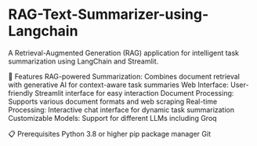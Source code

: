 # RAG-Text-Summarizer-using-Langchain
A Retrieval-Augmented Generation (RAG) application for intelligent task summarization using LangChain and Streamlit.

🚀 Features
RAG-powered Summarization: Combines document retrieval with generative AI for context-aware task summaries
Web Interface: User-friendly Streamlit interface for easy interaction
Document Processing: Supports various document formats and web scraping
Real-time Processing: Interactive chat interface for dynamic task summarization
Customizable Models: Support for different LLMs including Groq

📋 Prerequisites
Python 3.8 or higher
pip package manager
Git
